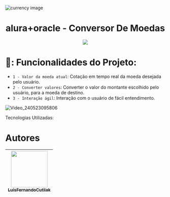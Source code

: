 ![currency image](https://github.com/luiscutilak/alura-oracle-ConversorDeMoedas/assets/87094060/0c91b7ed-dd70-4386-81c8-1a13774b8fa9)
 <h1 align="center">alura+oracle - Conversor De Moedas </h1>


<p align="center">
<img  loading="lazy" ![Badge Concluído] src="http://img.shields.io/static/v1?label=STATUS&message=EM%20CONCLUÍDO&color=GREEN&style=for-the-badge"/>

# 💱: Funcionalidades do Projeto:

- `1 - Valor da moeda atual`: Cotação em tempo real da moeda desejada pelo usuário.
- `2 - Converter valores`: Converter o valor do montante escolhido pelo usuário, para a moeda de destino.
- `3 - Interação ágil`: Interação com o usuário de fácil entendimento.

  
![Video_240523095806](https://github.com/luiscutilak/alura-oracle-ConversorDeMoedas/assets/87094060/1550199c-d142-453d-a964-704236d0594d)


Tecnologias Utilizadas:


# Autores

| [<img loading="lazy" src="https://github.com/luiscutilak/alura-oracle-ConversorDeMoedas/assets/87094060/97628bc5-5d9f-4a40-b19a-8584d53e80d5" width=115><br><sub>LuísFernandoCutilak</sub>](https://github.com/luiscutilak) |
| :---: |

